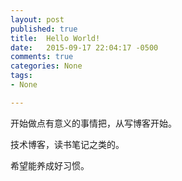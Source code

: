 ```yaml
---
layout: post
published: true
title:  Hello World!
date:   2015-09-17 22:04:17 -0500
comments: true
categories: None
tags:
- None

---
```




开始做点有意义的事情把，从写博客开始。

技术博客，读书笔记之类的。

希望能养成好习惯。